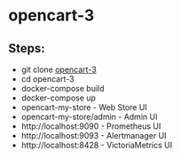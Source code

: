 # opencart-3
## Steps:
* git clone [opencart-3](https://github.com/vbr8l/opencart-3.git)
* cd opencart-3
* docker-compose build
* docker-compose up
* opencart-my-store - Web Store UI
* opencart-my-store/admin - Admin UI
* http://localhost:9090 - Prometheus UI
* http://localhost:9093 - Alertmanager UI
* http://localhost:8428 - VictoriaMetrics UI

